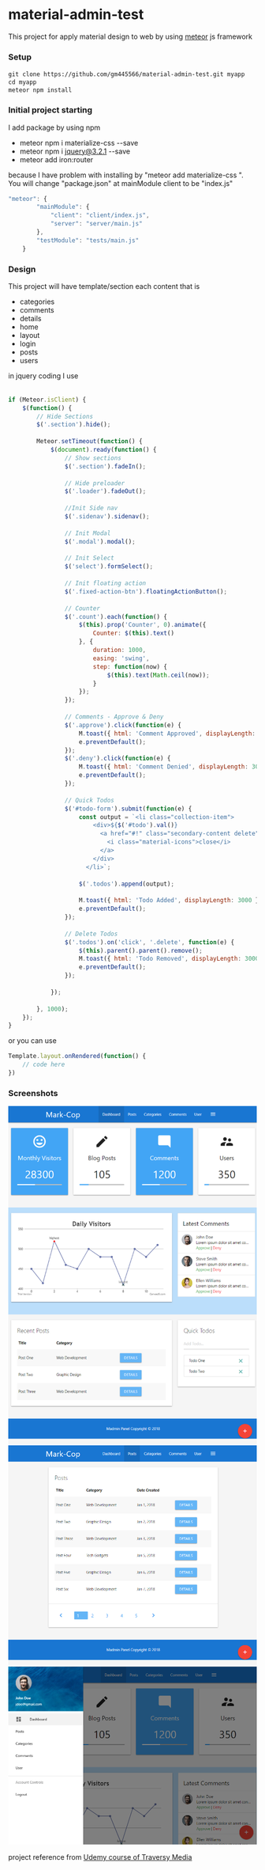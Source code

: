 # material-admin-test

This project for apply material design to web by using [meteor](https://www.meteor.com/) js framework


### Setup
 ```
 git clone https://github.com/gm445566/material-admin-test.git myapp
cd myapp
meteor npm install
  ```

### Initial project starting 
I  add package by using npm

- meteor npm i materialize-css --save
- meteor npm i jquery@3.2.1 --save
- meteor add iron:router

because I have problem with installing by "meteor add materialize-css ". You will change "package.json" at mainModule client to be "index.js"
```javascript
"meteor": {
        "mainModule": {
            "client": "client/index.js",
            "server": "server/main.js"
        },
        "testModule": "tests/main.js"
    }
```



### Design
This project will have template/section each content that is

- categories
- comments
- details
- home
- layout
- login
- posts
- users

in jquery coding I use 

```javascript

if (Meteor.isClient) {
    $(function() {
        // Hide Sections
        $('.section').hide();

        Meteor.setTimeout(function() {
            $(document).ready(function() {
                // Show sections
                $('.section').fadeIn();

                // Hide preloader
                $('.loader').fadeOut();

                //Init Side nav
                $('.sidenav').sidenav();

                // Init Modal
                $('.modal').modal();

                // Init Select
                $('select').formSelect();

                // Init floating action
                $('.fixed-action-btn').floatingActionButton();

                // Counter
                $('.count').each(function() {
                    $(this).prop('Counter', 0).animate({
                        Counter: $(this).text()
                    }, {
                        duration: 1000,
                        easing: 'swing',
                        step: function(now) {
                            $(this).text(Math.ceil(now));
                        }
                    });
                });

                // Comments - Approve & Deny
                $('.approve').click(function(e) {
                    M.toast({ html: 'Comment Approved', displayLength: 3000 });
                    e.preventDefault();
                });
                $('.deny').click(function(e) {
                    M.toast({ html: 'Comment Denied', displayLength: 3000 });
                    e.preventDefault();
                });

                // Quick Todos
                $('#todo-form').submit(function(e) {
                    const output = `<li class="collection-item">
                        <div>${$('#todo').val()}
                          <a href="#!" class="secondary-content delete">
                            <i class="material-icons">close</i>
                          </a>
                        </div>
                      </li>`;

                    $('.todos').append(output);

                    M.toast({ html: 'Todo Added', displayLength: 3000 });
                    e.preventDefault();
                });

                // Delete Todos
                $('.todos').on('click', '.delete', function(e) {
                    $(this).parent().parent().remove();
                    M.toast({ html: 'Todo Removed', displayLength: 3000 });
                    e.preventDefault();
                });

            });

        }, 1000);
    });
}

```

or you can use

```javascript
Template.layout.onRendered(function() {
    // code here
})
```
### Screenshots

![alt text](https://raw.githubusercontent.com/gm445566/material-admin-test/master/readme/screen1.png)
![alt text](https://raw.githubusercontent.com/gm445566/material-admin-test/master/readme/screen2.png)
![alt text](https://raw.githubusercontent.com/gm445566/material-admin-test/master/readme/screen3.png)

project reference from [Udemy course of Traversy Media](https://www.udemy.com/materialize-css-from-scratch-with-5-projects/)